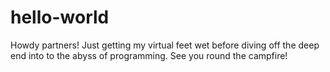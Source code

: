 # hello-world
Howdy partners!
Just getting my virtual feet wet before diving off the deep end into to the abyss of programming.
See you round the campfire!
